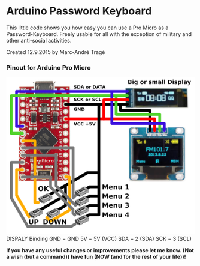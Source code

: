# Arduino Password Keyboard 

This little code shows you how easy you can use a Pro Micro as a Password-Keyboard.
Freely usable for all with the exception of military and other anti-social activities.

Created 12.9.2015 by Marc-André Tragé
  
### Pinout for Arduino Pro Micro
![](https://github.com/MTrage/Arduino-Password-Keyboard/blob/master/circuit-diagram.png)
DISPALY Binding
GND = GND
5V  = 5V  (VCC)
SDA = 2   (SDA)
SCK = 3   (SCL)
    
**If you have any useful changes or improvements please let me know.
(Not a wish (but a command)) have fun (NOW (and for the rest of your life))!**

